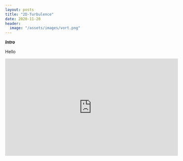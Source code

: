 ```yaml
---
layout: posts
title: "2D-Turbulence"
date: 2020-11-20
header:
  image: "/assets/images/vort.png"
---
```


***Intro***

Hello


<iframe width="560" height="315" src="https://www.youtube.com/embed/TJrBldYK88Q" frameborder="0" allow="accelerometer; autoplay; clipboard-write; encrypted-media; gyroscope; picture-in-picture" allowfullscreen></iframe>